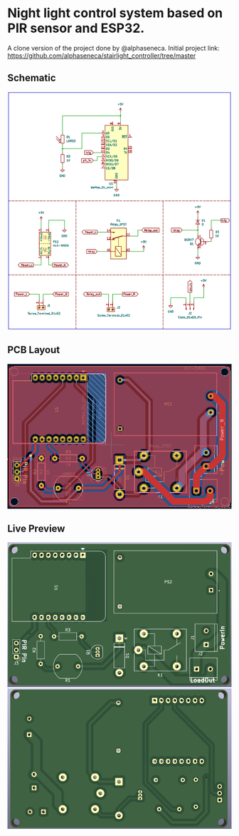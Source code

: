 # Night light control system based on PIR sensor and ESP32.

A clone version of the project done by @alphaseneca. Initial project link: https://github.com/alphaseneca/stairlight_controller/tree/master

## Schematic
![Schematic](pictures/schematic.png)

## PCB Layout
![Schematic](pictures/PCB_layout.png)

## Live Preview
![PCB Layout](pictures/pcb_preview_front.png)
![PCB Layout](pictures/pcb_preview_back.png)